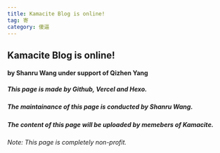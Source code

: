 ```yaml
---
title: Kamacite Blog is online!
tag: 寄
category: 傻逼
---
```

## Kamacite Blog is online!
#### by Shanru Wang under support of Qizhen Yang
##### This page is made by Github, Vercel and Hexo.
##### The maintainance of this page is conducted by Shanru Wang.
##### The content of this page will be uploaded by memebers of Kamacite.
###### Note: This page is completely non-profit.
